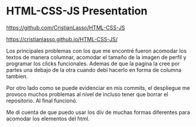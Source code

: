 # HTML-CSS-JS Presentation

https://github.com/CristianLasso/HTML-CSS-JS

https://cristianlasso.github.io/HTML-CSS-JS/

Los principales problemas con los que me encontré fueron acomodar los textos de manera columnar, acomodar el tamaño de la imagen de perfil y programar los clicks funcionales. Ademas de que la pagina la cree por partes una debajo de la otra cuando debí hacerlo en forma de columna tambien.

Por otro lado como se puede evidenciar en mis commits, el despliegue me provoco muchos problemas al nivel de incluso tener que borrar el repositorio. Al final funcionó.

Me di cuenta de que puedo usar los div de muchas formas diferentes para acomodar los elementos del html.
